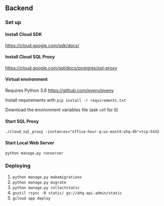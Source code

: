 ## Backend

### Set up

#### Install Cloud SDK
https://cloud.google.com/sdk/docs/

#### Install Cloud SQL Proxy
https://cloud.google.com/sql/docs/postgres/sql-proxy

#### Virtual environment
Requires Python 3.8 https://github.com/pyenv/pyenv

Install requirements with `pip install -r requirements.txt`

Download the environment variables file (ask `cdf` for it)

#### Start SQL Proxy 
`./cloud_sql_proxy -instances="office-hour-q:us-east4:ohq-db"=tcp:5432`

#### Start Local Web Server
 `python manage.py runserver`

### Deploying

1. `python manage.py makemigrations`
2. `python manage.py migrate`
2. `python manage.py collectstatic`
3. `gsutil rsync -R static/ gs://ohq-api-admin/static`
4. `gcloud app deploy`
